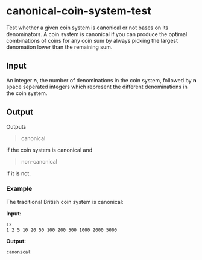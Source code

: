 # canonical-coin-system-test
Test whether a given coin system is canonical or not bases on its denominators. A coin system is canonical if you can produce the optimal combinations of coins for any coin sum by always picking the largest denomation lower than the remaining sum.

## Input
An integer **n**, the number of denominations in the coin system, followed by **n** space seperated integers which represent the different denominations in the coin system.

## Output
Outputs 
> canonical

if the coin system is canonical and
> non-canonical

if it is not.

### Example
The traditional British coin system is canonical:

**Input:**
```
12
1 2 5 10 20 50 100 200 500 1000 2000 5000
```

**Output:**
```
canonical
```

